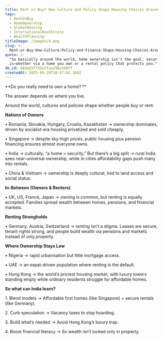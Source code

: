 ```yaml
---
title: Rent or Buy? How Culture and Policy Shape Housing Choices Around The World
tags:
  - RentVsBuy
  - HomeOwnership
  - GlobalHousing
  - InternationalRealEstate
  - WealthPlanning
titleImage: /images/4.png
slug: >-
  Rent-or-Buy-How-Culture-Policy-and-Finance-Shape-Housing-Choices-Around-The-World
quote: >-
  "So basically around the world, home ownership isn’t the goal; security
  is—whether via a home you own or a rental policy that protects you."
db_id: 68da65ff35e3faa296e340ff
createdAt: 2025-09-29T10:57:02.368Z
---
```


\*\*Do you really need to own a home? \*\*

The answer depends on where you live.

Around the world, cultures and policies shape whether people buy or rent:

**Nations of Owners**

•	Romania, Slovakia, Hungary, Croatia, Kazakhstan → ownership dominates, driven by socialist-era housing privatized and sold cheaply.

•	Singapore → despite sky-high prices, public housing plus pension financing ensures almost everyone owns.

•	India → culturally, “a home = security.” But there’s a big split → rural India sees near-universal ownership, while in cities affordability gaps push many into rentals.

•	China & Vietnam → ownership is deeply cultural, tied to land access and social status.

**In-Between (Owners & Renters)**

•	UK, US, France, Japan → owning is common, but renting is equally accepted. Families spread wealth between homes, pensions, and financial markets.

**Renting Strongholds**

•	Germany, Austria, Switzerland → renting isn’t a stigma. Leases are secure, tenant rights strong, and people build wealth via pensions and markets instead of only property.

**Where Ownership Stays Low**

•	Nigeria → rapid urbanisation but little mortgage access.

•	UAE → an expat-driven population where renting is the default.

•	Hong Kong → the world’s priciest housing market, with luxury towers standing empty while ordinary residents struggle for affordable homes.

**So what can India learn?**

1\.	Blend models → Affordable first homes (like Singapore) + secure rentals (like Germany).

2\.	Curb speculation → Vacancy taxes to stop hoarding.

3\.	Build what’s needed → Avoid Hong Kong’s luxury trap.

4\.	Boost financial literacy → So wealth isn’t locked only in property.
